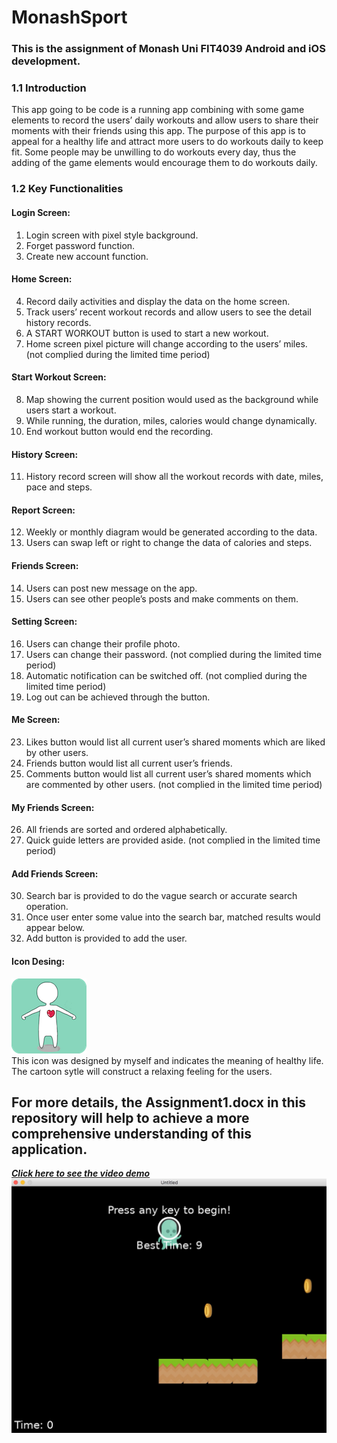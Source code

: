 # MonashSport
### This is the assignment of Monash Uni FIT4039 Android and iOS development.
### 1.1 Introduction
This app going to be code is a running app combining with some game elements to record the users’ daily workouts and allow users to share their moments with their friends using this app.
The purpose of this app is to appeal for a healthy life and attract more users to do workouts daily to keep fit.
Some people may be unwilling to do workouts every day, thus the adding of the game elements would encourage them to do workouts daily.

### 1.2 Key Functionalities
#### Login Screen:
1. Login screen with pixel style background.
2. Forget password function. 
3. Create new account function.

#### Home Screen:
4. Record daily activities and display the data on the home screen.
5. Track users’ recent workout records and allow users to see the detail history      records.
6. A START WORKOUT button is used to start a new workout.
7. Home screen pixel picture will change according to the users’ miles. (not complied during the limited time period)

#### Start Workout Screen:
8. Map showing the current position would used as the background while users start a workout.
9. While running, the duration, miles, calories would change dynamically.
10. End workout button would end the recording.

#### History Screen:
11. History record screen will show all the workout records with date, miles, pace and steps.

#### Report Screen:
12. Weekly or monthly diagram would be generated according to the data.
13. Users can swap left or right to change the data of calories and steps.

#### Friends Screen:
14. Users can post new message on the app.
15. Users can see other people’s posts and make comments on them.

#### Setting Screen:
16. Users can change their profile photo.
17. Users can change their password. (not complied during the limited time period)
18. Automatic notification can be switched off. (not complied during the limited time period)
19. Log out can be achieved through the button.

#### Me Screen:
23. Likes button would list all current user’s shared moments which are liked by other users.
24. Friends button would list all current user’s friends.
25. Comments button would list all current user’s shared moments which are commented by other users. (not complied in the limited time period)

#### My Friends Screen:
26. All friends are sorted and ordered alphabetically.
27. Quick guide letters are provided aside. (not complied in the limited time period)

#### Add Friends Screen:
30. Search bar is provided to do the vague search or accurate search operation.
31. Once user enter some value into the search bar, matched results would appear below.
32. Add button is provided to add the user.

#### Icon Desing:
![](https://github.com/shenn034/hello-world/blob/master/raw_1517319718.png)   
This icon was designed by myself and indicates the meaning of healthy life. The cartoon sytle will construct a relaxing feeling for the users.

## For more details, the Assignment1.docx in this repository will help to achieve a more comprehensive understanding of this application.

[***Click here to see the video demo***](https://youtu.be/if6H4prL8vw)
![](https://github.com/shenn034/hello-world/blob/master/platform.jpg)

